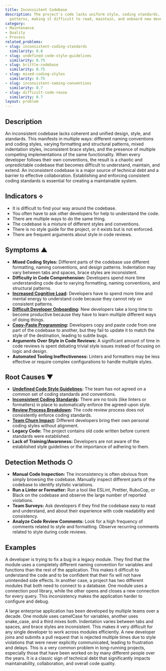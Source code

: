 ```yaml
---
title: Inconsistent Codebase
description: The project's code lacks uniform style, coding standards, and design
  patterns, making it difficult to read, maintain, and onboard new developers.
category:
- Maintenance
- Quality
- Process
related_problems:
- slug: inconsistent-coding-standards
  similarity: 0.8
- slug: undefined-code-style-guidelines
  similarity: 0.75
- slug: brittle-codebase
  similarity: 0.75
- slug: mixed-coding-styles
  similarity: 0.75
- slug: inconsistent-naming-conventions
  similarity: 0.7
- slug: difficult-code-reuse
  similarity: 0.7
layout: problem
---
```


## Description
An inconsistent codebase lacks coherent and unified design, style, and standards. This manifests in multiple ways: different naming conventions and coding styles, varying formatting and structural patterns, mixed indentation styles, inconsistent brace styles, and the presence of multiple competing implementations of the same functionality. When every developer follows their own conventions, the result is a chaotic and unpredictable codebase that becomes difficult to understand, maintain, and extend. An inconsistent codebase is a major source of technical debt and a barrier to effective collaboration. Establishing and enforcing consistent coding standards is essential for creating a maintainable system.

## Indicators ⟡
- It is difficult to find your way around the codebase.
- You often have to ask other developers for help to understand the code.
- There are multiple ways to do the same thing.
- The codebase is a mixture of different styles and conventions.
- There is no style guide for the project, or it exists but is not enforced.
- There are frequent arguments about style in code reviews.

## Symptoms ▲

- **Mixed Coding Styles:** Different parts of the codebase use different formatting, naming conventions, and design patterns. Indentation may vary between tabs and spaces, brace styles are inconsistent.
- **Difficulty in Code Comprehension:** Developers spend more time understanding code due to varying formatting, naming conventions, and structural patterns.
- **[Increased Cognitive Load](increased-cognitive-load.md):** Developers have to spend more time and mental energy to understand code because they cannot rely on consistent patterns.
- **[Difficult Developer Onboarding](difficult-developer-onboarding.md):** New developers take a long time to become productive because they have to learn multiple different ways of doing things.
- **[Copy-Paste Programming](copy-paste-programming.md):** Developers copy and paste code from one part of the codebase to another, but they fail to update it to match the style of the destination, leading to subtle bugs.
- **Arguments Over Style in Code Reviews:** A significant amount of time in code reviews is spent debating trivial style issues instead of focusing on logic and design.
- **Automated Tooling Ineffectiveness:** Linters and formatters may be less effective or require complex configurations to handle multiple styles.

## Root Causes ▼

- **[Undefined Code Style Guidelines](undefined-code-style-guidelines.md):** The team has not agreed on a common set of coding standards and conventions.
- **[Inconsistent Coding Standards](inconsistent-coding-standards.md):** There are no tools (like linters or formatters) in place to automatically enforce the agreed-upon style.
- **[Review Process Breakdown](review-process-breakdown.md):** The code review process does not consistently enforce coding standards.
- **[Team Churn Impact](team-churn-impact.md):** Different developers bring their own personal coding styles without alignment.
- **Legacy Code:** The project contains old code written before current standards were established.
- **Lack of Training/Awareness:** Developers are not aware of the established style guidelines or the importance of adhering to them.

## Detection Methods ○

- **Manual Code Inspection:** The inconsistency is often obvious from simply browsing the codebase. Manually inspect different parts of the codebase to identify stylistic variations.
- **Run a Linter or Formatter:** Run a tool like ESLint, Prettier, RuboCop, or Black on the codebase and observe the large number of reported violations.
- **Team Surveys:** Ask developers if they find the codebase easy to read and understand, and about their experience with code readability and consistency.
- **Analyze Code Review Comments:** Look for a high frequency of comments related to style and formatting. Observe recurring comments related to style during code reviews.

## Examples
A developer is trying to fix a bug in a legacy module. They find that the module uses a completely different naming convention for variables and functions than the rest of the application. This makes it difficult to understand the code and to be confident that their fix will not have unintended side effects. In another case, a project has two different modules that both need to connect to a database. One module uses a connection pool library, while the other opens and closes a new connection for every query. This inconsistency makes the application harder to configure and debug.

A large enterprise application has been developed by multiple teams over a decade. One module uses camelCase for variables, another uses snake_case, and a third mixes both. Indentation varies between tabs and spaces, and brace styles are inconsistent. This makes it very difficult for any single developer to work across modules efficiently. A new developer joins and submits a pull request that is rejected multiple times due to style violations that were never explicitly communicated, leading to frustration and delays. This is a very common problem in long-running projects, especially those that have been worked on by many different people over the years. It is a classic sign of technical debt that significantly impacts maintainability, collaboration, and overall code quality.